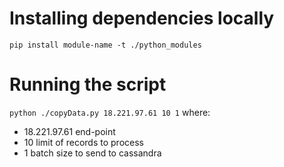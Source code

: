 # Installing dependencies locally

```pip install module-name -t ./python_modules```

# Running the script
```python ./copyData.py 18.221.97.61 10 1```
where:
* 18.221.97.61 end-point
* 10 limit of records to process
* 1 batch size to send to cassandra